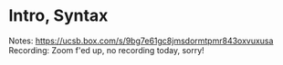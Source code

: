 # Intro, Syntax


Notes: https://ucsb.box.com/s/9bg7e61gc8jmsdormtpmr843oxvuxusa
Recording: Zoom f'ed up, no recording today, sorry!